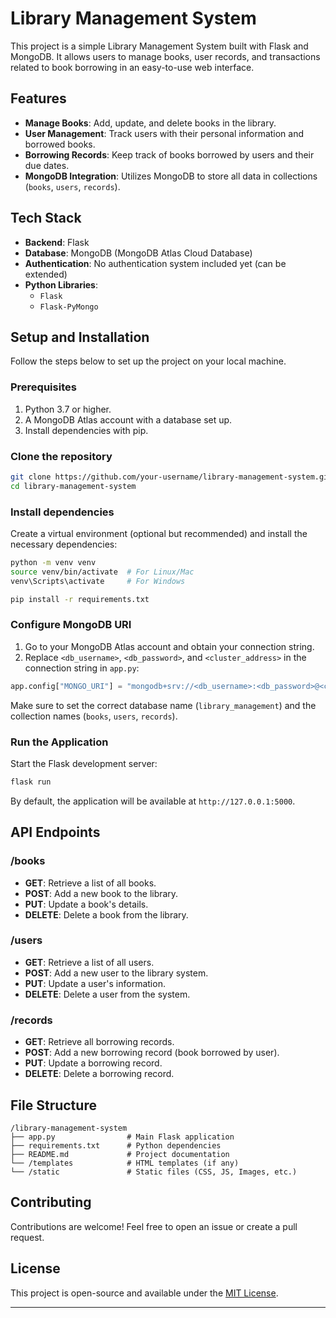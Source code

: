 # Library Management System

This project is a simple Library Management System built with Flask and MongoDB. It allows users to manage books, user records, and transactions related to book borrowing in an easy-to-use web interface.

## Features

- **Manage Books**: Add, update, and delete books in the library.
- **User Management**: Track users with their personal information and borrowed books.
- **Borrowing Records**: Keep track of books borrowed by users and their due dates.
- **MongoDB Integration**: Utilizes MongoDB to store all data in collections (`books`, `users`, `records`).

## Tech Stack

- **Backend**: Flask
- **Database**: MongoDB (MongoDB Atlas Cloud Database)
- **Authentication**: No authentication system included yet (can be extended)
- **Python Libraries**:
  - `Flask`
  - `Flask-PyMongo`

## Setup and Installation

Follow the steps below to set up the project on your local machine.

### Prerequisites

1. Python 3.7 or higher.
2. A MongoDB Atlas account with a database set up.
3. Install dependencies with pip.

### Clone the repository

```bash
git clone https://github.com/your-username/library-management-system.git
cd library-management-system
```

### Install dependencies

Create a virtual environment (optional but recommended) and install the necessary dependencies:

```bash
python -m venv venv
source venv/bin/activate  # For Linux/Mac
venv\Scripts\activate     # For Windows

pip install -r requirements.txt
```

### Configure MongoDB URI

1. Go to your MongoDB Atlas account and obtain your connection string.
2. Replace `<db_username>`, `<db_password>`, and `<cluster_address>` in the connection string in `app.py`:

```python
app.config["MONGO_URI"] = "mongodb+srv://<db_username>:<db_password>@<cluster_address>/<database_name>?retryWrites=true&w=majority"
```

Make sure to set the correct database name (`library_management`) and the collection names (`books`, `users`, `records`).

### Run the Application

Start the Flask development server:

```bash
flask run
```

By default, the application will be available at `http://127.0.0.1:5000`.

## API Endpoints

### /books
- **GET**: Retrieve a list of all books.
- **POST**: Add a new book to the library.
- **PUT**: Update a book's details.
- **DELETE**: Delete a book from the library.

### /users
- **GET**: Retrieve a list of all users.
- **POST**: Add a new user to the library system.
- **PUT**: Update a user's information.
- **DELETE**: Delete a user from the system.

### /records
- **GET**: Retrieve all borrowing records.
- **POST**: Add a new borrowing record (book borrowed by user).
- **PUT**: Update a borrowing record.
- **DELETE**: Delete a borrowing record.

## File Structure

```
/library-management-system
├── app.py                # Main Flask application
├── requirements.txt      # Python dependencies
├── README.md             # Project documentation
└── /templates            # HTML templates (if any)
└── /static               # Static files (CSS, JS, Images, etc.)
```

## Contributing

Contributions are welcome! Feel free to open an issue or create a pull request.

## License

This project is open-source and available under the [MIT License](LICENSE).

---
